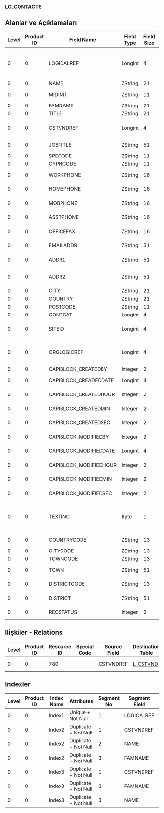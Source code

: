 ### LG_CONTACTS

## Alanlar ve Açıklamaları

**Level**|**Product ID**|**Field Name**|**Field Type**|**Field Size**|**Field Offset**|**Türkçe Açıklama**|**Expression**
-----|-----|-----|-----|-----|-----|-----|-----
0|0|LOGICALREF|Longint|4|0|Müşteri / Tedarikçi Bağlantısı|Customer / Vendor Connection Logical Reference
0|0|NAME|ZString|21|4|Adı|Name
0|0|MIDINIT|ZString|11|25||Middle Initial
0|0|FAMNAME|ZString|21|36|Soyadı|Surname
0|0|TITLE|ZString|21|57|Ünvan|Title
0|0|CSTVNDREF|Longint|4|78|Müşteri / Tedarikçi Ref.|Customer / Vendor Reference
0|0|JOBTITLE|ZString|51|82|İş Tanımı (Ünvanı)|Job Title
0|0|SPECODE|ZString|11|133|Özel Kod|Aux. Code
0|0|CYPHCODE|ZString|11|144|Yetki Kodu|Auth. Code
0|0|WORKPHONE|ZString|16|155|İş telefonu|Work Phone
0|0|HOMEPHONE|ZString|16|171|Ev Tel.|Home Phone
0|0|MOBPHONE|ZString|16|187|Mobil Telefon|Mobile Phone
0|0|ASSTPHONE|ZString|16|203||Assistant Phone
0|0|OFFICEFAX|ZString|16|219|Ofis faks num.|Office Fax
0|0|EMAILADDR|ZString|51|235|E-Posta Adresi|E-Mail Address
0|0|ADDR1|ZString|51|286|Adres İlk Satır|Address First Line
0|0|ADDR2|ZString|51|337|Adres İkinci Satır|Address Second Line
0|0|CITY|ZString|21|388|Şehir|City
0|0|COUNTRY|ZString|21|409|Ülke|Country
0|0|POSTCODE|ZString|11|430|Posta kodu|Zip Code
0|0|CONTCAT|Longint|4|441|Kategori|Category
0|0|SITEID|Longint|4|445|Veri Merkezi|Data Processing Site
0|0|ORGLOGICREF|Longint|4|449|Orijinal Kayıt Log. Ref.|Original Record Logical Reference
0|0|CAPIBLOCK_CREATEDBY|Integer|2|453|Oluşturan|Created By
0|0|CAPIBLOCK_CREADEDDATE|Longint|4|455|Oluşturulma Tarihi|Created Date
0|0|CAPIBLOCK_CREATEDHOUR|Integer|2|459|Oluşturulma Saati|Created Hour
0|0|CAPIBLOCK_CREATEDMIN|Integer|2|461|Oluşturulma Dakikası|Created Minute
0|0|CAPIBLOCK_CREATEDSEC|Integer|2|463|Oluşturulma Saniyesi|Created Second
0|0|CAPIBLOCK_MODIFIEDBY|Integer|2|465|Değiştiren|Modified By
0|0|CAPIBLOCK_MODIFIEDDATE|Longint|4|467|Değiştirilme Tarihi|Modified Date
0|0|CAPIBLOCK_MODIFIEDHOUR|Integer|2|471|Değiştirilme Saati|Modified Hour
0|0|CAPIBLOCK_MODIFIEDMIN|Integer|2|473|Değiştirilme Dakikası|Modified Minute
0|0|CAPIBLOCK_MODIFIEDSEC|Integer|2|475|Değiştirilme Saniyesi|Modified Second
0|0|TEXTINC|Byte|1|477|Ayrıntılı Açıklama İçerir (1- Evet, 0- Hayır)|Contains detail Description (1. Yes 2. No)
0|0|COUNTRYCODE|ZString|13|478|Ülke Kodu|Country Code
0|0|CITYCODE|ZString|13|491|Şehir Kodu|City Code
0|0|TOWNCODE|ZString|13|504|İlçe kodu|Town Code
0|0|TOWN|ZString|51|517|İlçe açıklaması|Town Description
0|0|DISTRICTCODE|ZString|13|568|Semt Kodu|District Code
0|0|DISTRICT|ZString|51|581|Semt Açıklaması|District Description
0|0|RECSTATUS|Integer|2|632|Kayıt Durumu|Record Status

## İlişkiler - Relations

**Level**|**Product ID**|**Resource ID**|**Special Code**|**Source Field**|**Destination Table**|**Destination Field**|**Relation Type**|**Extra Condition**
-----|-----|-----|-----|-----|-----|-----|-----|-----
0|0|780||CSTVNDREF|[L_CSTVND](../LG_CSTVND "L_CSTVND")|LOGICALREF|one-to-one|

## Indexler

**Level**|**Product ID**|**Index Name**|**Attributes**|**Segment No**|**Segment Field**|**Sense**
-----|-----|-----|-----|-----|-----|-----
0|0|Index1|Unique + Not Null|1|LOGICALREF|Ascending
0|0|Index2|Duplicate + Not Null|1|CSTVNDREF|Ascending
0|0|Index2|Duplicate + Not Null|2|NAME|Ascending
0|0|Index2|Duplicate + Not Null|3|FAMNAME|Ascending
0|0|Index3|Duplicate + Not Null|1|CSTVNDREF|Ascending
0|0|Index3|Duplicate + Not Null|2|FAMNAME|Ascending
0|0|Index3|Duplicate + Not Null|3|NAME|Ascending
